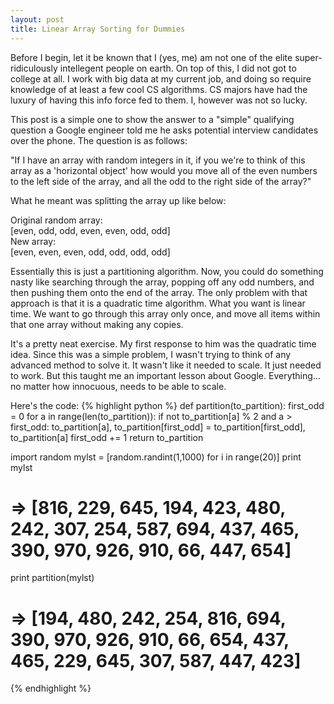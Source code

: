 ```yaml
---
layout: post
title: Linear Array Sorting for Dummies
---
```


Before I begin, let it be known that I (yes, me) am not one of the elite super-ridiculously intellegent people on earth. On top of this, I did not got to college at all. I work with big data at my current job, and doing so require knowledge of at least a few cool CS algorithms. CS majors have had the luxury of having this info force fed to them. I, however was not so lucky.

This post is a simple one to show the answer to a "simple" qualifying question a Google engineer told me he asks potential interview candidates over the phone. The question is as follows:

"If I have an array with random integers in it, if you we're to think of this array as a 'horizontal object' how would you move all of the even numbers to the left side of the array, and all the odd to the right side of the array?"

What he meant was splitting the array up like below:

Original random array:  
\[even, odd, odd, even, even, odd, odd\]  
New array:  
\[even, even, even, odd, odd, odd, odd\]  

Essentially this is just a partitioning algorithm. Now, you could do something nasty like searching through the array, popping off any odd numbers, and then pushing them onto the end of the array. The only problem with that approach is that it is a quadratic time algorithm. What you want is linear time. We want to go through this array only once, and move all items within that one array without making any copies.

It's a pretty neat exercise. My first response to him was the quadratic time idea. Since this was a simple problem, I wasn't trying to think of any advanced method to solve it. It wasn't like it needed to scale. It just needed to work. But this taught me an important lesson about Google. Everything... no matter how innocuous, needs to be able to scale.

Here's the code:
{% highlight python %}
def partition(to_partition):
    first_odd = 0
    for a in range(len(to_partition)):
        if not to_partition[a] % 2 and a > first_odd:
            to_partition[a], to_partition[first_odd] =  to_partition[first_odd], to_partition[a]
            first_odd += 1
    return to_partition

import random
mylst = [random.randint(1,1000) for i in range(20)]
print mylst
# => [816, 229, 645, 194, 423, 480, 242, 307, 254, 587, 694, 437, 465, 390, 970, 926, 910, 66, 447, 654]
print partition(mylst)
# => [194, 480, 242, 254, 816, 694, 390, 970, 926, 910, 66, 654, 437, 465, 229, 645, 307, 587, 447, 423]
{% endhighlight %}
